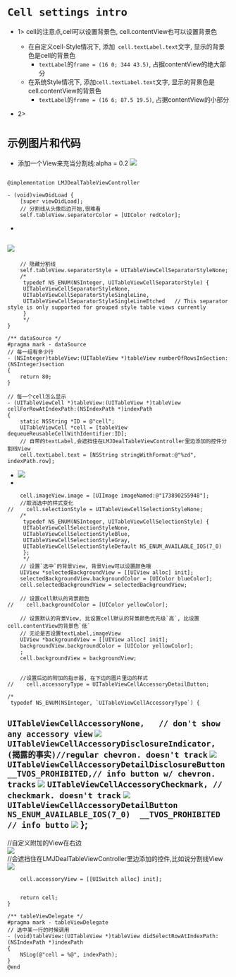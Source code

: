 #  `Cell settings intro`

- 1> cell的注意点,cell可以设置背景色, cell.contentView也可以设置背景色
    - 在自定义cell-Style情况下, 添加` cell.textLabel.text`文字, 显示的背景色是cell的背景色
        - `textLabel`的`frame = (16 0; 344 43.5)`, 占据contentView的绝大部分
    - 在系统Style情况下, 添加`cell.textLabel.text`文字, 显示的背景色是cell.contentView的背景色
        - `textLabel`的`frame = (16 6; 87.5 19.5)`, 占据contentView的小部分

- 2>






# `示例图片和代码`
- 添加一个View来充当分割线:alpha = 0.2
![](file:///Users/apple/Desktop/Library/LibrarypPictures/Snip20160518_16.png)


```objc

@implementation LMJDealTableViewController

- (void)viewDidLoad {
    [super viewDidLoad];
    // 分割线从头像后边开始,很难看
    self.tableView.separatorColor = [UIColor redColor];
```
-
![](file:///Users/apple/Desktop/Library/LibrarypPictures/Snip20160518_13.png)
-
```objc
    // 隐藏分割线
    self.tableView.separatorStyle = UITableViewCellSeparatorStyleNone;
    /*
     typedef NS_ENUM(NSInteger, UITableViewCellSeparatorStyle) {
     UITableViewCellSeparatorStyleNone,
     UITableViewCellSeparatorStyleSingleLine,
     UITableViewCellSeparatorStyleSingleLineEtched   // This separator style is only supported for grouped style table views currently
     }
     */
}
```
```objc
/** dataSource */
#pragma mark - dataSource
// 每一组有多少行
- (NSInteger)tableView:(UITableView *)tableView numberOfRowsInSection:(NSInteger)section
{
    return 80;
}

// 每一个cell怎么显示
- (UITableViewCell *)tableView:(UITableView *)tableView cellForRowAtIndexPath:(NSIndexPath *)indexPath
{
    static NSString *ID = @"cell";
    UITableViewCell *cell = [tableView dequeueReusableCellWithIdentifier:ID];
    // 自带的textLabel,会遮挡住在LMJDealTableViewController里边添加的控件分割线View
    cell.textLabel.text = [NSString stringWithFormat:@"%zd", indexPath.row];
```
-
    ![](file:///Users/apple/Desktop/Library/LibrarypPictures/Snip20160518_15.png)
-
```objc
    cell.imageView.image = [UIImage imageNamed:@"173890255948"];
    //取消选中的样式变化
//    cell.selectionStyle = UITableViewCellSelectionStyleNone;
    /*
     typedef NS_ENUM(NSInteger, UITableViewCellSelectionStyle) {
     UITableViewCellSelectionStyleNone,
     UITableViewCellSelectionStyleBlue,
     UITableViewCellSelectionStyleGray,
     UITableViewCellSelectionStyleDefault NS_ENUM_AVAILABLE_IOS(7_0)
     };
     */
    // 设置`选中`的背景View, 背景View可以设置颜色哦
    UIView *selectedBackgroundView = [[UIView alloc] init];
    selectedBackgroundView.backgroundColor = [UIColor blueColor];
    cell.selectedBackgroundView = selectedBackgroundView;

    // 设置cell默认的背景颜色
//    cell.backgroundColor = [UIColor yellowColor];
```

```objc
    // 设置默认的背景View, 比设置cell默认的背景颜色优先级`高`, 比设置cell.contentView的背景色`低`
    // 无论是否设置textLabel,imageView
    UIView *backgroundView = [[UIView alloc] init];
    backgroundView.backgroundColor = [UIColor yellowColor];
    ;
    cell.backgroundView = backgroundView;
```
```objc

    //设置后边的附加的指示器, 在下边的图片里边的样式
//    cell.accessoryType = UITableViewCellAccessoryDetailButton;
```
    /*
     typedef NS_ENUM(NSInteger, `UITableViewCellAccessoryType`) {
`UITableViewCellAccessoryNone,   // don't show any accessory view`
![](file:///Users/apple/Desktop/Library/LibrarypPictures/Snip20160518_8.png)
`UITableViewCellAccessoryDisclosureIndicator, (揭露的事实)//regular chevron. doesn't track`
![](file:///Users/apple/Desktop/Library/LibrarypPictures/Snip20160518_9.png)
`UITableViewCellAccessoryDetailDisclosureButton __TVOS_PROHIBITED,// info button w/ chevron. tracks`
![](file:///Users/apple/Desktop/Library/LibrarypPictures/Snip20160518_10.png)
`UITableViewCellAccessoryCheckmark, // checkmark. doesn't track`
![](file:///Users/apple/Desktop/Library/LibrarypPictures/Snip20160518_19.png)
`UITableViewCellAccessoryDetailButton NS_ENUM_AVAILABLE_IOS(7_0)  __TVOS_PROHIBITED // info butto`
![](file:///Users/apple/Desktop/Library/LibrarypPictures/Snip20160518_11.png)
     };
---
   //自定义附加的View在右边<br>
    ![](file:///Users/apple/Desktop/Library/LibrarypPictures/Snip20160518_12.png)<br>
   //会遮挡住在LMJDealTableViewController里边添加的控件,比如说分割线View<br>
   ![](file:///Users/apple/Desktop/Library/LibrarypPictures/Snip20160518_14.png)<br>
```objc
    cell.accessoryView = [[UISwitch alloc] init];


    return cell;
}

/** tableViewDelegate */
#pragma mark - tableViewDelegate
// 选中某一行的时候调用
- (void)tableView:(UITableView *)tableView didSelectRowAtIndexPath:(NSIndexPath *)indexPath
{
    NSLog(@"cell = %@", indexPath);
}
@end
```
